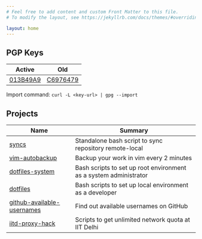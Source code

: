 ```yaml
---
# Feel free to add content and custom Front Matter to this file.
# To modify the layout, see https://jekyllrb.com/docs/themes/#overriding-theme-defaults

layout: home
---
```


## PGP Keys

|       Active      |          Old          |
|:-----------------:|:---------------------:|
| [013B49A9](/key/) | [C6976479](/key-old/) |

Import command: `curl -L <key-url> | gpg --import`

## Projects

|       Name      |       Summary       |
|-----------------|---------------------|
| [syncs][syncs] | Standalone bash script to sync repository remote-local |
| [vim-autobackup][vim-autobackup] | Backup your work in vim every 2 minutes |
| [dotfiles-system][dotfiles-system] | Bash scripts to set up root environment as a system administrator |
| [dotfiles][dotfiles] | Bash scripts to set up local environment as a developer |
| [github-available-usernames][github-available-usernames] | Find out available usernames on GitHub |
| [iitd-proxy-hack][iitd-proxy-hack] | Scripts to get unlimited network quota at IIT Delhi |


[syncs]: https://github.com/musq/syncs
[vim-autobackup]: https://github.com/musq/vim-autobackup
[dotfiles-system]: https://github.com/musq/dotfiles-system
[dotfiles]: https://github.com/musq/dotfiles
[github-available-usernames]: https://github.com/musq/github-available-usernames
[iitd-proxy-hack]: https://github.com/musq/iitd-proxy-hack

